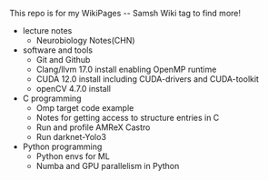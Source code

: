 This repo is for my WikiPages -- Samsh Wiki tag to find more!  
- lecture notes
  - Neurobiology Notes(CHN)
- software and tools
  - Git and Github  
  - Clang/llvm 17.0 install enabling OpenMP runtime
  - CUDA 12.0 install including CUDA-drivers and CUDA-toolkit
  - openCV 4.7.0 install
- C programming
  - Omp target code example
  - Notes for getting access to structure entries in C
  - Run and profile AMReX Castro
  - Run darknet-Yolo3
- Python programming
  - Python envs for ML
  - Numba and GPU parallelism in Python
